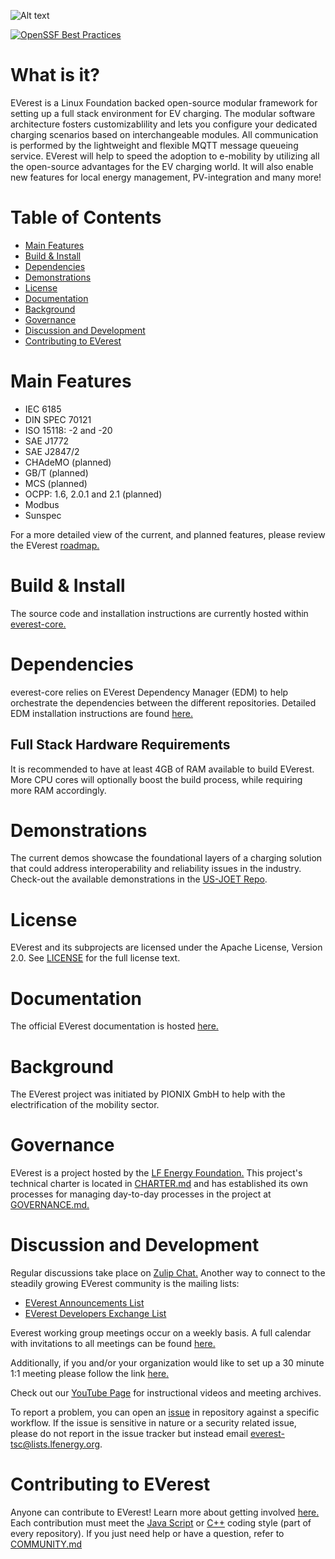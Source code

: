 
![Alt text](https://raw.githubusercontent.com/EVerest/EVerest/main/docs/img/everest_horizontal-color.svg)

[![OpenSSF Best Practices](https://bestpractices.coreinfrastructure.org/projects/6739/badge)](https://bestpractices.coreinfrastructure.org/projects/6739)

# What is it?

EVerest is a Linux Foundation backed open-source modular framework for setting up a full stack environment for EV charging. The modular software architecture fosters customizablility and lets you configure your dedicated charging scenarios based on interchangeable modules. All communication is performed by the lightweight and flexible MQTT message queueing service. EVerest will help to speed the adoption to e-mobility by utilizing all the open-source advantages for the EV charging world. It will also enable new features for local energy management, PV-integration and many more!

# Table of Contents

- [Main Features](#Main-Features)
- [Build & Install](#Build-&-Install)
- [Dependencies](#Dependencies)
- [Demonstrations](#Demonstrations)
- [License](#License)
- [Documentation](#Documentation)
- [Background](#Background)
- [Governance](#Governance)
- [Discussion and Development](#Discussion-and-Development)
- [Contributing to EVerest](#Contributing-to-EVerest)

# Main Features

- IEC 6185
- DIN SPEC 70121
- ISO 15118: -2 and -20
- SAE J1772
- SAE J2847/2
- CHAdeMO (planned)
- GB/T (planned)
- MCS (planned)
- OCPP: 1.6, 2.0.1 and 2.1 (planned)
- Modbus
- Sunspec

For a more detailed view of the current, and planned features, please review the EVerest [roadmap.](https://github.com/EVerest/everest/blob/main/tsc/ROADMAP.md)

# Build & Install
The source code and installation instructions are currently hosted within [everest-core.](https://github.com/EVerest/everest-core#readme)

# Dependencies
everest-core relies on EVerest Dependency Manager (EDM) to help orchestrate the dependencies between the different repositories. Detailed EDM installation instructions are found [here.](https://everest.github.io/nightly/dev_tools/edm.html#dependency-manager-for-everest)

## Full Stack Hardware Requirements
It is recommended to have at least 4GB of RAM available to build EVerest. More CPU cores will optionally boost the build process, while requiring more RAM accordingly.

# Demonstrations
The current demos showcase the foundational layers of a charging solution that could address interoperability and reliability issues in the industry. Check-out the available demonstrations in the [US-JOET Repo](https://github.com/US-JOET/everest-demo).

# License
EVerest and its subprojects are licensed under the Apache License, Version 2.0. See [LICENSE](https://github.com/EVerest/EVerest#:~:text=Version%202.0.%20See-,LICENSE,-for%20the%20full) for the full license text.

# Documentation 
The official EVerest documentation is hosted [here.](https://everest.github.io/nightly/)

# Background
The EVerest project was initiated by PIONIX GmbH to help with the electrification of the mobility sector.

# Governance
EVerest is a project hosted by the [LF Energy Foundation.](https://lfenergy.org/) This project's technical charter is located in [CHARTER.md](https://github.com/EVerest/EVerest/blob/main/tsc/CHARTER.md) and has established its own processes for managing day-to-day processes in the project at [GOVERNANCE.md.](https://github.com/EVerest/EVerest/blob/main/GOVERNANCE.md)

# Discussion and Development
Regular discussions take place on [Zulip Chat.](https://lfenergy.zulipchat.com/) Another way to connect to the steadily growing EVerest community is the mailing lists:

- [EVerest Announcements List](https://lists.lfenergy.org/g/everest-announce)
- [EVerest Developers Exchange List](https://lists.lfenergy.org/g/everest)

Everest working group meetings occur on a weekly basis. A full calendar with invitations to all meetings can be found [here.](https://zoom-lfx.platform.linuxfoundation.org/meetings/everest?view=month)

Additionally, if you and/or your organization would like to set up a 30 minute 1:1 meeting please follow the link [here.](https://calendly.com/manuel-ziegler-pionix/30min?month=2024-08)

Check out our [YouTube Page](https://www.youtube.com/@lfe_everest) for instructional videos and meeting archives.

To report a problem, you can open an [issue](https://github.com/EVerest/EVerest/issues) in repository against a specific workflow. If the issue is sensitive in nature or a security related issue, please do not report in the issue tracker but instead email everest-tsc@lists.lfenergy.org.

# Contributing to EVerest
Anyone can contribute to EVerest! Learn more about getting involved [here.](https://github.com/EVerest/EVerest/blob/main/CONTRIBUTING.md) Each contribution must meet the [Java Script](https://github.com/EVerest/EVerest/blob/main/CONTRIBUTING.md#:~:text=must%20meet%20the-,Java%20Script,-or%20C%2B%2B) or [C++](https://github.com/EVerest/EVerest/blob/main/.clang-format) coding style (part of every repository). If you just need help or have a question, refer to [COMMUNITY.md](https://github.com/EVerest/EVerest/blob/main/CONTRIBUTING.md#:~:text=question%2C%20refer%20to-,COMMUNITY.md,-.)
